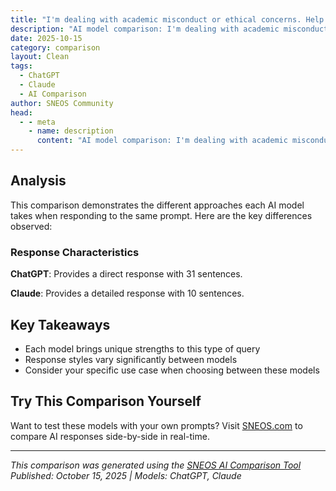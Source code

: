 ```yaml
---
title: "I'm dealing with academic misconduct or ethical concerns. Help me: 1) Understand what constitutes misconduct (plagiarism"
description: "AI model comparison: I'm dealing with academic misconduct or ethical concerns. Help me: 1) Understand what constitutes mi..."
date: 2025-10-15
category: comparison
layout: Clean
tags:
  - ChatGPT
  - Claude
  - AI Comparison
author: SNEOS Community
head:
  - - meta
    - name: description
      content: "AI model comparison: I'm dealing with academic misconduct or ethical concerns. Help me: 1) Understand what constitutes misconduct (plagiarism..."
---
```


<ChatComparison
  title="I'm dealing with academic misconduct or ethical concerns. Help me: 1) Understand what constitutes misconduct (plagiarism"
  prompt="I'm dealing with academic misconduct or ethical concerns. Help me: 1) Understand what constitutes misconduct (plagiarism"
  :responses='{"ChatGPT": "Understanding academic misconduct is crucial for maintaining integrity in your academic work. Here\u2019s an overview of what constitutes misconduct, specifically focusing on plagiarism:\n\n### 1. **What is Plagiarism?**\nPlagiarism is the act of using someone else\u2019s work, ideas, or intellectual property without proper acknowledgment, thereby presenting it as your own. It undermines the principles of honesty and integrity in academic work.\n\n### 2. **Types of Plagiarism:**\n- **Direct Plagiarism:** Copying text word-for-word from a source without quotation marks or citation.\n- **Self-Plagiarism:** Reusing your own previously submitted work without permission from all concerned parties.\n- **Mosaic Plagiarism (or Patchwriting):** Interspersing one\u0027s own words with phrases and ideas from a source without proper attribution, often paraphrasing heavily but still drawing too closely on the original text.\n- **Accidental Plagiarism:** Unintentionally failing to cite sources or paraphrasing improperly. While not intentional, it still holds academic consequences.\n\n### 3. **Common Sources of Plagiarism:**\n- **Books and Articles:** Not citing academic literature, journal articles, or books from which ideas or text are drawn.\n- **Internet Sources:** Using websites without proper citation, including blogs, online journals, and informational sites.\n- **Media:** Failing to attribute images, videos, or any other form of media used in projects or presentations.\n\n### 4. **How to Avoid Plagiarism:**\n- **Cite Properly:** Always provide proper citations for any material you use that is not your own, following the appropriate style guide (APA, MLA, Chicago, etc.).\n- **Use Quotations:** When using someone else\u2019s exact words, place them in quotation marks and give credit to the source.\n- **Paraphrase Thoughtfully:** When paraphrasing, rewrite the original text in your own words and structure, and still provide a citation.\n- **Keep Track of Sources:** Maintain a list of all sources you consult during your research to make the citation process easier.\n\n### 5. **Consequences of Plagiarism:**\nEngaging in plagiarism can lead to serious repercussions, including:\n- Academic penalties like failing the assignment, course, or even expulsion from the institution.\n- Damage to your academic reputation and career prospects.\n- Legal consequences if copyrighted material is used improperly.\n\n### 6. **Resources for Help:**\n- Most educational institutions offer resources such as writing centers, libraries, or academic integrity offices that can provide guidance on proper citation practices and how to avoid plagiarism.\n- Tools like plagiarism detection software (Turnitin, Grammarly) can be utilized to check your work for potential plagiarism before submission.\n\n### Conclusion\nUnderstanding plagiarism and adhering to ethical standards in your academic work is vital. Being diligent about your research and writing practices will help you maintain integrity and avoid academic misconduct. If you have specific questions about a situation involving potential misconduct, feel free to ask!", "Claude": "# Understanding Academic Misconduct: Plagiarism\n\n## What Constitutes Plagiarism\n\n**Plagiarism is presenting someone else\u0027s work, ideas, or words as your own without proper attribution.**\n\n### Common Forms:\n\n1. **Direct Plagiarism**\n   - Copying text word-for-word without quotation marks or citation\n   - Copy-pasting from sources directly into your work\n\n2. **Paraphrasing Plagiarism**\n   - Rewording someone\u0027s ideas without citing the source\n   - Changing a few words but keeping the same structure\n\n3. **Self-Plagiarism**\n   - Reusing your own previous work without disclosure\n   - Submitting the same paper for multiple courses\n\n4. **Mosaic Plagiarism (Patchwriting)**\n   - Mixing copied phrases with your own words\n   - Stitching together uncited sources\n\n5. **Accidental Plagiarism**\n   - Forgetting to cite sources\n   - Misunderstanding citation requirements\n\n## What Needs Citation\n\n- Direct quotes\n- Paraphrased ideas\n- Statistics and data\n- Images, charts, and diagrams\n- Specific theories or methodologies\n- Non-common knowledge\n\n## What Doesn\u0027t Need Citation\n\n- Your own original ideas and analysis\n- Common knowledge in your field\n- Your own experimental results\n\n**Would you like help with:**\n- Proper citation practices?\n- Steps to take if accused of misconduct?\n- Prevention strategies?\n- Other ethical concerns?"}' published-date="{DateTime.UtcNow:HH:mm}"
/>

## Analysis

This comparison demonstrates the different approaches each AI model takes when responding to the same prompt. Here are the key differences observed:

### Response Characteristics

**ChatGPT**: Provides a direct response with 31 sentences. 

**Claude**: Provides a detailed response with 10 sentences. 

## Key Takeaways

- Each model brings unique strengths to this type of query
- Response styles vary significantly between models
- Consider your specific use case when choosing between these models

## Try This Comparison Yourself

Want to test these models with your own prompts? Visit [SNEOS.com](https://sneos.com) to compare AI responses side-by-side in real-time.

---

*This comparison was generated using the [SNEOS AI Comparison Tool](https://sneos.com)*
*Published: October 15, 2025 | Models: ChatGPT, Claude*
